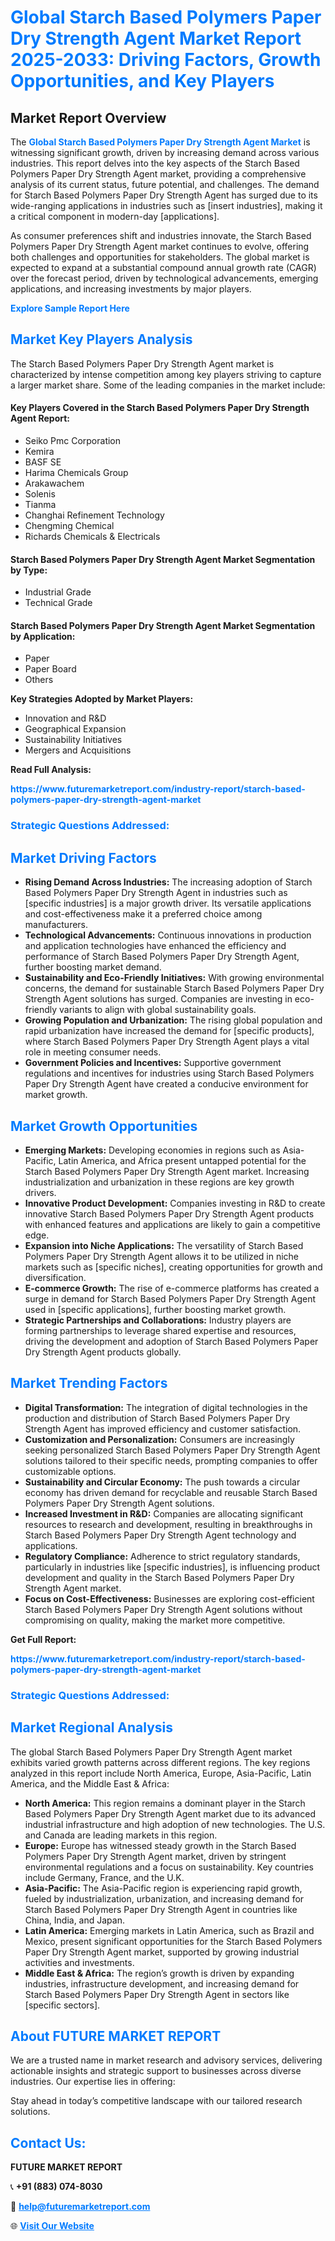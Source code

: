 <h1 style="color: #007BFF;">Global Starch Based Polymers Paper Dry Strength Agent Market Report 2025-2033: Driving Factors, Growth Opportunities, and Key Players</h1>

<section id="overview">
<h2>Market Report Overview</h2>
<p>The <a href="https://www.futuremarketreport.com/industry-report/starch-based-polymers-paper-dry-strength-agent-market" style="color: #007BFF; text-decoration: none;"><strong>Global Starch Based Polymers Paper Dry Strength Agent Market</strong></a> is witnessing significant growth, driven by increasing demand across various industries. This report delves into the key aspects of the Starch Based Polymers Paper Dry Strength Agent market, providing a comprehensive analysis of its current status, future potential, and challenges. The demand for Starch Based Polymers Paper Dry Strength Agent has surged due to its wide-ranging applications in industries such as [insert industries], making it a critical component in modern-day [applications].</p>
<p>As consumer preferences shift and industries innovate, the Starch Based Polymers Paper Dry Strength Agent market continues to evolve, offering both challenges and opportunities for stakeholders. The global market is expected to expand at a substantial compound annual growth rate (CAGR) over the forecast period, driven by technological advancements, emerging applications, and increasing investments by major players.</p>
</section>

<section id="overview">
<p><a href="https://www.futuremarketreport.com/request-sample/reportId=89711" style="color: #007BFF; text-decoration: none;"><strong>Explore Sample Report Here</strong></a></p>
</section>

<section id="key-players">
<h2 style="color: #007BFF;">Market Key Players Analysis</h2>
<p>The Starch Based Polymers Paper Dry Strength Agent market is characterized by intense competition among key players striving to capture a larger market share. Some of the leading companies in the market include:</p>
<h4>Key Players Covered in the Starch Based Polymers Paper Dry Strength Agent Report:</h4>
<ul><li>Seiko Pmc Corporation</li><li>Kemira</li><li>BASF SE</li><li>Harima Chemicals Group</li><li>Arakawachem</li><li>Solenis</li><li>Tianma</li><li>Changhai Refinement Technology</li><li>Chengming Chemical</li><li>Richards Chemicals &amp; Electricals</li></ul>
<h4>Starch Based Polymers Paper Dry Strength Agent Market Segmentation by Type:</h4>
<ul><li>Industrial Grade</li><li>Technical Grade</li></ul>

<h4>Starch Based Polymers Paper Dry Strength Agent Market Segmentation by Application:</h4>
<ul><li>Paper</li><li>Paper Board</li><li>Others</li></ul>
<p><strong>Key Strategies Adopted by Market Players:</strong></p>
<ul>
<li>Innovation and R&D</li>
<li>Geographical Expansion</li>
<li>Sustainability Initiatives</li>
<li>Mergers and Acquisitions</li>
</ul>
</section>

<section>
<p><strong>Read Full Analysis: </strong></p><a href="https://www.futuremarketreport.com/industry-report/starch-based-polymers-paper-dry-strength-agent-market" style="color: #007BFF; text-decoration: none;"><strong>https://www.futuremarketreport.com/industry-report/starch-based-polymers-paper-dry-strength-agent-market</strong></a>
<h3 style="color: #007BFF;">Strategic Questions Addressed:</h3>
</section>

<section id="driving-factors">
<h2 style="color: #007BFF;">Market Driving Factors</h2>
<ul>
<li><strong>Rising Demand Across Industries:</strong> The increasing adoption of Starch Based Polymers Paper Dry Strength Agent in industries such as [specific industries] is a major growth driver. Its versatile applications and cost-effectiveness make it a preferred choice among manufacturers.</li>
<li><strong>Technological Advancements:</strong> Continuous innovations in production and application technologies have enhanced the efficiency and performance of Starch Based Polymers Paper Dry Strength Agent, further boosting market demand.</li>
<li><strong>Sustainability and Eco-Friendly Initiatives:</strong> With growing environmental concerns, the demand for sustainable Starch Based Polymers Paper Dry Strength Agent solutions has surged. Companies are investing in eco-friendly variants to align with global sustainability goals.</li>
<li><strong>Growing Population and Urbanization:</strong> The rising global population and rapid urbanization have increased the demand for [specific products], where Starch Based Polymers Paper Dry Strength Agent plays a vital role in meeting consumer needs.</li>
<li><strong>Government Policies and Incentives:</strong> Supportive government regulations and incentives for industries using Starch Based Polymers Paper Dry Strength Agent have created a conducive environment for market growth.</li>
</ul>
</section>

<section id="growth-opportunities">
<h2 style="color: #007BFF;">Market Growth Opportunities</h2>
<ul>
<li><strong>Emerging Markets:</strong> Developing economies in regions such as Asia-Pacific, Latin America, and Africa present untapped potential for the Starch Based Polymers Paper Dry Strength Agent market. Increasing industrialization and urbanization in these regions are key growth drivers.</li>
<li><strong>Innovative Product Development:</strong> Companies investing in R&D to create innovative Starch Based Polymers Paper Dry Strength Agent products with enhanced features and applications are likely to gain a competitive edge.</li>
<li><strong>Expansion into Niche Applications:</strong> The versatility of Starch Based Polymers Paper Dry Strength Agent allows it to be utilized in niche markets such as [specific niches], creating opportunities for growth and diversification.</li>
<li><strong>E-commerce Growth:</strong> The rise of e-commerce platforms has created a surge in demand for Starch Based Polymers Paper Dry Strength Agent used in [specific applications], further boosting market growth.</li>
<li><strong>Strategic Partnerships and Collaborations:</strong> Industry players are forming partnerships to leverage shared expertise and resources, driving the development and adoption of Starch Based Polymers Paper Dry Strength Agent products globally.</li>
</ul>
</section>

<section id="trending-factors">
<h2 style="color: #007BFF;">Market Trending Factors</h2>
<ul>
<li><strong>Digital Transformation:</strong> The integration of digital technologies in the production and distribution of Starch Based Polymers Paper Dry Strength Agent has improved efficiency and customer satisfaction.</li>
<li><strong>Customization and Personalization:</strong> Consumers are increasingly seeking personalized Starch Based Polymers Paper Dry Strength Agent solutions tailored to their specific needs, prompting companies to offer customizable options.</li>
<li><strong>Sustainability and Circular Economy:</strong> The push towards a circular economy has driven demand for recyclable and reusable Starch Based Polymers Paper Dry Strength Agent solutions.</li>
<li><strong>Increased Investment in R&D:</strong> Companies are allocating significant resources to research and development, resulting in breakthroughs in Starch Based Polymers Paper Dry Strength Agent technology and applications.</li>
<li><strong>Regulatory Compliance:</strong> Adherence to strict regulatory standards, particularly in industries like [specific industries], is influencing product development and quality in the Starch Based Polymers Paper Dry Strength Agent market.</li>
<li><strong>Focus on Cost-Effectiveness:</strong> Businesses are exploring cost-efficient Starch Based Polymers Paper Dry Strength Agent solutions without compromising on quality, making the market more competitive.</li>
</ul>
</section>

<section>
<p><strong>Get Full Report: </strong></p><a href="https://www.futuremarketreport.com/industry-report/starch-based-polymers-paper-dry-strength-agent-market" style="color: #007BFF; text-decoration: none;"><strong>https://www.futuremarketreport.com/industry-report/starch-based-polymers-paper-dry-strength-agent-market</strong></a>
<h3 style="color: #007BFF;">Strategic Questions Addressed:</h3>
</section>


<section id="regional-analysis">
<h2 style="color: #007BFF;">Market Regional Analysis</h2>
<p>The global Starch Based Polymers Paper Dry Strength Agent market exhibits varied growth patterns across different regions. The key regions analyzed in this report include North America, Europe, Asia-Pacific, Latin America, and the Middle East & Africa:</p>
<ul>
<li><strong>North America:</strong> This region remains a dominant player in the Starch Based Polymers Paper Dry Strength Agent market due to its advanced industrial infrastructure and high adoption of new technologies. The U.S. and Canada are leading markets in this region.</li>
<li><strong>Europe:</strong> Europe has witnessed steady growth in the Starch Based Polymers Paper Dry Strength Agent market, driven by stringent environmental regulations and a focus on sustainability. Key countries include Germany, France, and the U.K.</li>
<li><strong>Asia-Pacific:</strong> The Asia-Pacific region is experiencing rapid growth, fueled by industrialization, urbanization, and increasing demand for Starch Based Polymers Paper Dry Strength Agent in countries like China, India, and Japan.</li>
<li><strong>Latin America:</strong> Emerging markets in Latin America, such as Brazil and Mexico, present significant opportunities for the Starch Based Polymers Paper Dry Strength Agent market, supported by growing industrial activities and investments.</li>
<li><strong>Middle East & Africa:</strong> The region’s growth is driven by expanding industries, infrastructure development, and increasing demand for Starch Based Polymers Paper Dry Strength Agent in sectors like [specific sectors].</li>
</ul>
</section>

<footer>
<h2 style="color: #007BFF;">About FUTURE MARKET REPORT</h2>
<p>We are a trusted name in market research and advisory services, delivering actionable insights and strategic support to businesses across diverse industries. Our expertise lies in offering:</p>

<p>Stay ahead in today’s competitive landscape with our tailored research solutions.</p>

<h2 style="color: #007BFF;">Contact Us:</h2>
<p><strong>FUTURE MARKET REPORT</strong></p>
<p>📞 <strong>+91 (883) 074-8030</strong></p>
<p>📧 <strong><a href="mailto:help@futuremarketreport.com" style="color: #007BFF;">help@futuremarketreport.com</a></strong></p>
<p>🌐 <strong><a href="https://www.futuremarketreport.com/" style="color: #007BFF;">Visit Our Website</a></strong></p>
</footer>